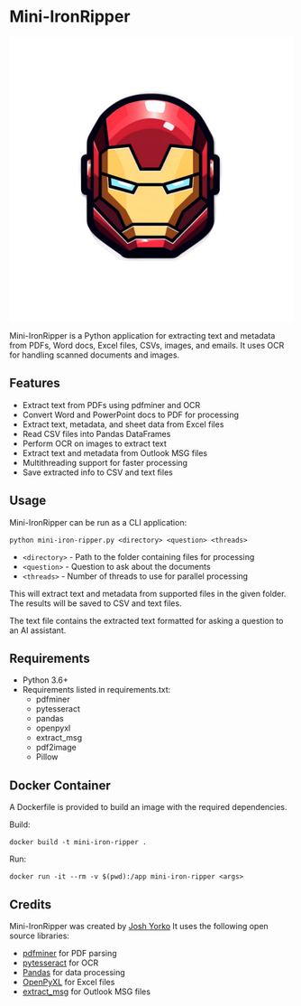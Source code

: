 

# Mini-IronRipper


![Logo](utils/logo.png)


Mini-IronRipper is a Python application for extracting text and metadata from PDFs, Word docs, Excel files, CSVs, images, and emails. It uses OCR for handling scanned documents and images.

## Features

- Extract text from PDFs using pdfminer and OCR 
- Convert Word and PowerPoint docs to PDF for processing
- Extract text, metadata, and sheet data from Excel files
- Read CSV files into Pandas DataFrames
- Perform OCR on images to extract text
- Extract text and metadata from Outlook MSG files
- Multithreading support for faster processing
- Save extracted info to CSV and text files

## Usage

Mini-IronRipper can be run as a CLI application:

```
python mini-iron-ripper.py <directory> <question> <threads> 
```

- `<directory>` - Path to the folder containing files for processing 
- `<question>` - Question to ask about the documents
- `<threads>` - Number of threads to use for parallel processing

This will extract text and metadata from supported files in the given folder. The results will be saved to CSV and text files.

The text file contains the extracted text formatted for asking a question to an AI assistant.

## Requirements

- Python 3.6+
- Requirements listed in requirements.txt:
  - pdfminer
  - pytesseract
  - pandas 
  - openpyxl
  - extract_msg
  - pdf2image
  - Pillow

## Docker Container

A Dockerfile is provided to build an image with the required dependencies. 

Build:

```
docker build -t mini-iron-ripper .
```

Run:

```
docker run -it --rm -v $(pwd):/app mini-iron-ripper <args>
```

## Credits

Mini-IronRipper was created by [Josh Yorko](https://github.com/joshyorko) It uses the following open source libraries:

- [pdfminer](https://github.com/euske/pdfminer) for PDF parsing
- [pytesseract](https://github.com/madmaze/pytesseract) for OCR
- [Pandas](https://github.com/pandas-dev/pandas) for data processing
- [OpenPyXL](https://openpyxl.readthedocs.io/en/stable/) for Excel files
- [extract_msg](https://github.com/mattgwwalker/msg-extractor) for Outlook MSG files


